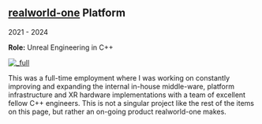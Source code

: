 ## [realworld-one](https://realworld-one.com) Platform
2021 - 2024

**Role:** Unreal Engineering in C++

<a href="https://realworld-one.com">

![_full](rw1.avif)

</a>

This was a full-time employment where I was working on constantly improving and expanding the internal in-house middle-ware, platform infrastructure and XR hardware implementations with a team of excellent fellow C++ engineers. This is not a singular project like the rest of the items on this page, but rather an on-going product realworld-one makes.